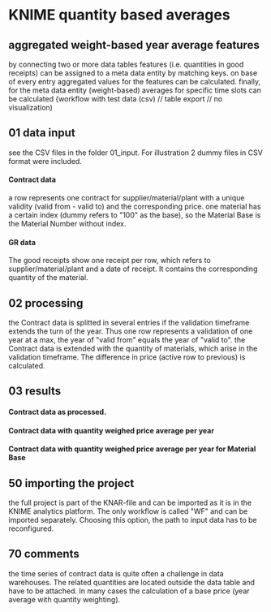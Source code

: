 # KNIME quantity based averages
## aggregated weight-based year average features
by connecting two or more data tables features (i.e. quantities in good receipts) can be assigned to a meta data entity by matching keys. on base of every entry aggregated values for the features can be calculated. finally, for the meta data entity (weight-based) averages for specific time slots can be calculated
{workflow with test data (csv) // table export // no visualization)

## 01 data input
see the CSV files in the folder 01_input. For illustration 2 dummy files in CSV format were included.
#### Contract data
a row represents one contract for supplier/material/plant with a unique validity (valid from - valid to) and the corresponding price.
one material has a certain index (dummy refers to "100" as the base), so the Material Base is the Material Number without index.
#### GR data
The good receipts show one receipt per row, which refers to supplier/material/plant and a date of receipt. It contains the corresponding quantity of the material.

## 02 processing
the Contract data is splitted in several entries if the validation timeframe extends the turn of the year. Thus one row represents a validation of one year at a max, the year of "valid from" equals the year of "valid to".
the Contract data is extended with the quantity of materials, which arise in the validation timeframe.
The difference in price (active row to previous) is calculated.

## 03 results
#### Contract data as processed.
#### Contract data with quantity weighed price average per year
#### Contract data with quantity weighed price average per year for Material Base

## 50 importing the project
the full project is part of the KNAR-file and can be imported as it is in the KNIME analytics platform. 
The only workflow is called "WF" and can be imported separately. Choosing this option, the path to input data has to be reconfigured.

## 70 comments
the time series of contract data is quite often a challenge in data warehouses. The related quantities are located outside the data table and have to be attached. In many cases the calculation of a base price (year average with quantity weighting).
